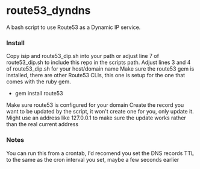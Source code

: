 # route53_dyndns
A bash script to use Route53 as a Dynamic IP service.

### Install
Copy isip and route53_dip.sh into your path or adjust line 7 of route53_dip.sh to include this repo in the scripts path.
Adjust lines 3 and 4 of route53_dip.sh for your host/domain name
Make sure the route53 gem is installed, there are other Route53 CLIs, this one is setup for the one that comes with the ruby gem.
 - gem install route53

Make sure route53 is configured for your domain
Create the record you want to be updated by the script, it won't create one for you, only update it. Might use an address like 127.0.0.1 to make sure the update works rather than the real current address

### Notes
You can run this from a crontab, I'd recomend you set the DNS records TTL to the same as the cron interval you set, maybe a few seconds earlier
